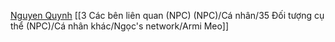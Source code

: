 [Nguyen Quynh](https://www.facebook.com/quynhbialice/friends)
[[3 Các bên liên quan (NPC) (NPC)/Cá nhân/35 Đối tượng cụ thể (NPC)/Cá nhân khác/Ngọc's network/Armi Meo]]